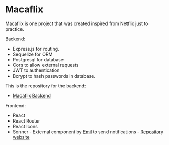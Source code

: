 # Macaflix

Macaflix is one project that was created inspired from Netflix just to practice.

Backend:

- Express.js for routing.
- Sequelize for ORM
- Postgresql for database
- Cors to allow external requests
- JWT to authentication
- Bcrypt to hash passwords in database.

This is the repository for the backend:
- [Macaflix Backend](https://github.com/yosbergc/macaflix-backend)

Frontend:
- React
- React Router
- React Icons
- Sonner - External component by [Emil](https://x.com/emilkowalski_) to send notifications - [Repository website]((https://github.com/emilkowalski/sonner))
